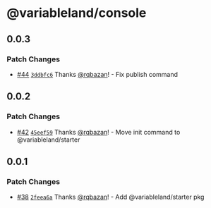 # @variableland/console

## 0.0.3

### Patch Changes

- [#44](https://github.com/variableland/dx/pull/44) [`3ddbfc6`](https://github.com/variableland/dx/commit/3ddbfc690862a8a536d8238fea2689862123a1b4) Thanks [@rqbazan](https://github.com/rqbazan)! - Fix publish command

## 0.0.2

### Patch Changes

- [#42](https://github.com/variableland/dx/pull/42) [`45eef59`](https://github.com/variableland/dx/commit/45eef5998c92a8635bdfb09a9a6bc1e6d87dfffd) Thanks [@rqbazan](https://github.com/rqbazan)! - Move init command to @variableland/starter

## 0.0.1

### Patch Changes

- [#38](https://github.com/variableland/dx/pull/38) [`2feea6a`](https://github.com/variableland/dx/commit/2feea6aa3405b07ab840813d1d97468d7afbb1b7) Thanks [@rqbazan](https://github.com/rqbazan)! - Add @variableland/starter pkg
